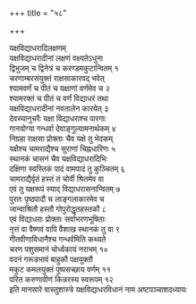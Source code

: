 +++
title = "५८"

+++
   
यक्षविद्याधरादिलक्षणम्  
यक्षविद्याधरादीनां लक्षणं वक्ष्यतेऽधुना   
द्विभुजम् च द्विनेत्रं च करण्डमकुटान्वितम् १  
चरणाम्बरसंयुक्तं राक्षसाकारवद् भवेत्   
श्यामवर्णं च पीतं च यक्षाणां वर्णमेव च २  
श्यामरक्तं च पीतं च वर्णं विद्याधरं तथा   
यक्षविद्याधरादीनां नवतालेन कारयेत् ३  
देवस्यानुचरैः यक्षा विद्याधराश्च पारगाः   
गानयोग्या गन्धर्वा देवाङ्गुल्यामनार्थकम् ४  
निग्रहा राक्षसा प्रोक्ताः चैव यक्षे तु भेदकम्   
यक्षैश्च चामराद्यैश्च सुराणां चिह्नधारिणः ५  
स्थानकं चासनं चैव यक्षविद्याधरादिभिः   
दक्षिणा स्वस्तिकं पादं वामपादं तु कुञ्चितम् ६  
चामराद्यैर्वृतं हस्तं तं चोर्वी श्रितमेव वा   
एवं तु यक्षरूपं स्याद् विद्याधरासनान्वितम् ७  
पुरतः पृष्ठपादौ च लाङ्गलाकारमेव च   
जान्वाश्रितौ हस्तौ गोपुरोद्धृतहस्तकौ ८  
एवं विद्याधराः प्रोक्ताः सर्वाभरणभूषिताः   
नृत्तं वा वैष्णवं वापि वैशाख स्थानकं तु वा ९  
गीतवीणाविधानैश्च गन्धर्वमिति कथ्यते   
चरण पशुसमानं चोर्ध्वकायं नराभम् १०  
वदनं गरूडभावं बाहुकौ पक्षयुक्तौ   
मकुट कमलयुक्तं पुष्पसच्छाय वर्णम् ११  
परित करुणावीणं किन्नरस्य स्वरूपम् १२  
इति मानसारे वास्तुशास्त्रे यक्षविद्याधरविधानं नाम अष्टपञ्चाशदध्यायः
